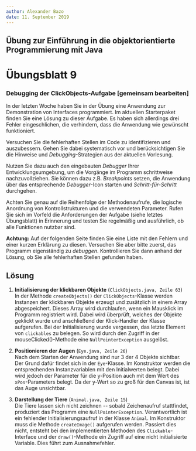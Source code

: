 ```yaml
---
author:	Alexander Bazo
date: 11. September 2019
---
```



## Übung zur Einführung in die objektorientierte Programmierung mit Java

# Übungsblatt 9

### **Debugging der ClickObjects-Aufgabe [gemeinsam bearbeiten]**

In der letzten Woche haben Sie in der Übung eine Anwendung zur
Demonstration von Interfaces programmiert. Im aktuellen Starterpaket
finden Sie eine Lösung zu dieser Aufgabe. Es haben sich allerdings drei Fehler eingeschlichen, die verhindern, dass die Anwendung wie gewünscht funktioniert.

Versuchen Sie die fehlerhaften Stellen im Code zu identifizieren und
auszubessern. Gehen Sie dabei systematisch vor und berücksichtigen Sie
die Hinweise und *Debugging*-Strategien aus der aktuellen Vorlesung.

Nutzen Sie dazu auch den eingebauten *Debugger* Ihrer
Entwicklungsumgebung, um die Vorgänge im Programm schrittweise
nachzuvollziehen. Sie können dazu z.B. *Breakpoints* setzen, die Anwendung über das entsprechende *Debugger*-Icon starten und *Schritt-für-Schritt* durchgehen. 

Achten Sie genau auf die Reihenfolge der Methodenaufrufe,
die logische Anordnung von Kontrollstrukturen und die verwendeten
Parameter. Rufen Sie sich im Vorfeld die Anforderungen der Aufgabe
(siehe letztes Übungsblatt) in Erinnerung und testen Sie regelmäßig und ausführlich, ob alle Funktionen nutzbar sind.

**Achtung:** Auf der folgenden Seite finden Sie eine Liste mit den
Fehlern und einer kurzen Erklärung zu diesen. Versuchen Sie aber bitte
zuerst, das Programm eigenständig zu *debuggen*. Kontrollieren Sie dann anhand der Lösung, ob Sie alle fehlerhaften Stellen gefunden haben.

Lösung
------

1.  **Initialisierung der klickbaren Objekte**
    (`ClickObjects.java, Zeile 63`)\
    In der Methode `createObjects()` der `ClickObjects`-Klasse werden
    Instanzen der klickbaren Objekte erzeugt und zusätzlich in einem
    Array abgespeichert. Dieses Array wird durchlaufen, wenn ein
    Mausklick im Programm registriert wird. Dabei wird überprüft,
    welches der Objekte geklickt wurde und anschließend der
    Klick-Handler der Klasse aufgerufen. Bei der Initialisierung wurde
    vergessen, das letzte Element von `clickables` zu belegen. So wird
    durch den Zugriff in der mouseClicked()-Methode eine
    `NullPointerException` ausgelöst.

2.  **Positionieren der Augen** (`Eye.java, Zeile 26`)\
    Nach dem Starten der Anwendung sind nur 3 der 4 Objekte sichtbar.
    Der Grund dafür findet sich in der `Eye`-Klasse. Im Konstruktor
    werden die entsprechenden Instanzvariablen mit den Initialwerten
    belegt. Dabei wird jedoch der Parameter für die y-Position auch mit
    dem Wert des `xPos`-Parameters belegt. Da der y-Wert so zu groß für
    den Canvas ist, ist das Auge unsichtbar.

3.  **Darstellung der Tiere** (`Animal.java, Zeile 15`)\
    Die Tiere lassen sich nicht zeichnen -- sobald Zeichenaufruf
    stattfindet, produziert das Programm eine `NullPointerException`.
    Verantwortlich ist ein fehlender Initialisierungsaufruf in der
    Klasse `Animal`. Im Konstruktor muss die Methode `createImage()`
    aufgerufen werden. Passiert dies nicht, entsteht bei den
    implementierten Methoden des `Clickable`-Interface und der
    `draw()`-Methode ein Zugriff auf eine nicht initialisierte Variable.
    Dies führt zum Ausnahmefehler.
